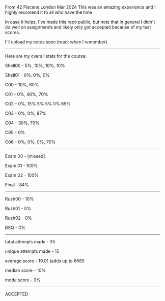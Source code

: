 From 42 Piscene London Mar 2024
This was an amazing experience and I highly recomend it to all who have the time

In case it helps, I've made this repo public, but note that in general I didn't do well on assignments and likely only got accepted because of my test scores.

I'll upload my notes soon (read: when I remember)

---
Here are my overall stats for the course:

Shell00 - 5%, 10%, 10%, 10%

Shell01 - 0%, 0%, 0%

C00 - 10%, 60%

C01 - 0%, 40%, 70%

C02 - 0%, 15% 5% 5% 0% 65%

C03 - 0%, 0%, 87%

C04 - 30%, 70%

C05 - 0%

C06 - 0%, 0%, 0%, 70%

---
Exam 00 - [missed]

Exam 01 - 100%

Exam 02 - 100%

Final - 84%

---

Rush00 - 10%

Rush01 - 0%

Rush02 - 0%

BSQ - 0%

---

total attempts made - 35

unique attempts made - 15

average score - 19.01 (adds up to 666!)

median score - 10%

mode score - 0%

---

ACCEPTED
